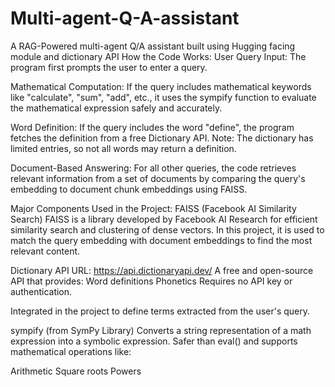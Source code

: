 # Multi-agent-Q-A-assistant
A RAG-Powered multi-agent Q/A assistant built using  Hugging facing module and dictionary API
How the Code Works:
User Query Input:
The program first prompts the user to enter a query.

Mathematical Computation:
If the query includes mathematical keywords like "calculate", "sum", "add", etc., it uses the sympify function to evaluate the mathematical expression safely and accurately.

Word Definition:
If the query includes the word "define", the program fetches the definition from a free Dictionary API.
     Note: The dictionary has limited entries, so not all words may return a definition.

Document-Based Answering:
For all other queries, the code retrieves relevant information from a set of documents by comparing the query's embedding to document chunk embeddings using FAISS.

Major Components Used in the Project:
 FAISS (Facebook AI Similarity Search)
 FAISS is a library developed by Facebook AI Research for efficient similarity search and clustering of dense vectors.
 In this project, it is used to match the query embedding with document embeddings to find the most relevant content.

Dictionary API
 URL: https://api.dictionaryapi.dev/
 A free and open-source API that provides:   Word definitions       Phonetics
Requires no API key or authentication.

Integrated in the project to define terms extracted from the user's query.

sympify (from SymPy Library)
 Converts a string representation of a math expression into a symbolic expression.
 Safer than eval() and supports mathematical operations like:

Arithmetic
Square roots
Powers   

